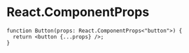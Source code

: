 # React.ComponentProps

```tsx
function Button(props: React.ComponentProps<"button">) {
  return <button {...props} />;
}
```
